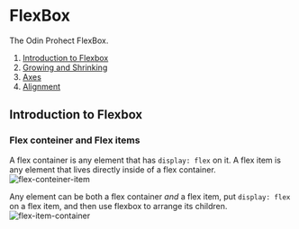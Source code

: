 # FlexBox

The Odin Prohect FlexBox.

1. [Introduction to Flexbox](#introduction-to-flexbox)
2. [Growing and Shrinking](#growing-and-shrinking)
3. [Axes](#axes)
4. [Alignment](#alignment)

## Introduction to Flexbox

### Flex conteiner and Flex items

A flex container is any element that has `display: flex` on it. A flex item is any element that lives directly inside of a flex container.
![flex-conteiner-item](https://cdn.statically.io/gh/TheOdinProject/curriculum/495704c6eb6bf33bc927534f231533a82b27b2ac/html_css/v2/foundations/flexbox/imgs/03.png)

Any element can be both a flex container _and_ a flex item, put `display: flex` on a flex item, and then use flexbox to arrange its children.
![flex-item-container](https://cdn.statically.io/gh/TheOdinProject/curriculum/495704c6eb6bf33bc927534f231533a82b27b2ac/html_css/v2/foundations/flexbox/imgs/04.png)
